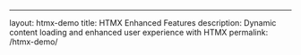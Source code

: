 ---
layout: htmx-demo
title: HTMX Enhanced Features
description: Dynamic content loading and enhanced user experience with HTMX
permalink: /htmx-demo/
